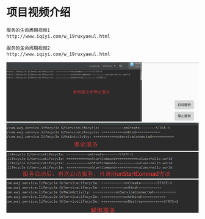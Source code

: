 项目视频介绍 
===========

```
服务的生命周期视频1
http://www.iqiyi.com/w_19ruxyaeul.html
```

```
服务的生命周期视频2
http://www.iqiyi.com/w_19ruxyaeul.html
```

![](https://github.com/githubwwj/ServiceLifecycle/blob/master/服务生命周期截图/启动服务和停止服务.png) 
![](https://github.com/githubwwj/ServiceLifecycle/blob/master/服务生命周期截图/绑定服务.png) 
![](https://github.com/githubwwj/ServiceLifecycle/blob/master/服务生命周期截图/服务多次启动.png) 
![](https://github.com/githubwwj/ServiceLifecycle/blob/master/服务生命周期截图/解绑服务.png) 


